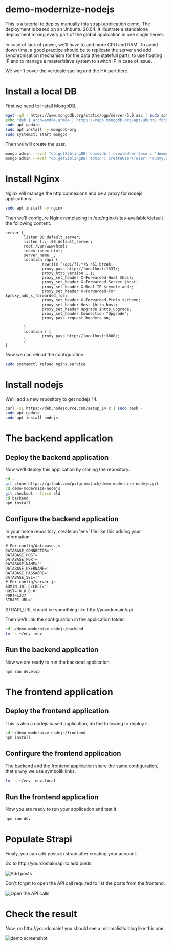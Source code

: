 # demo-modernize-nodejs

This is a tutorial to deploy manually this strapi application demo. The deployment is based on an Unbuntu 20.04. It illustrate a standalone deployment mixing every part of the global application in one single server. 

In case of lack of power, we'll have to add more CPU and RAM. To avoid down time, a good practice should be to replicate the server and add synchronisation mechanism for the data (the statefull part), to use floating IP and to manage a master/slave system to switch IP in case of issue.

We won't cover the verticale sacling and the HA part here.

# Install a local DB

First we need to install MongoDB.

```bash
wget -qO - https://www.mongodb.org/static/pgp/server-5.0.asc | sudo apt-key add -
echo "deb [ arch=amd64,arm64 ] https://repo.mongodb.org/apt/ubuntu focal/mongodb-org/5.0 multiverse" | sudo tee /etc/apt/sources.list.d/mongodb-org-5.0.list
sudo apt update
sudo apt install -y mongodb-org
sudo systemctl start mongod
```

Then we will create the user.

```bash
mongo admin --eval "db.getSiblingDB('dummydb').createUser({user: 'dummyuser', pwd: 'dummysecret', roles: ['readWrite']})"
mongo admin --eval "db.getSiblingDB('admin').createUser({user: 'dummyuser', pwd: 'dummysecret', roles: ['readWrite']})"
```

# Install Nginx

Nginx will manage the http connexions and be a proxy for nodejs applications.

```bash
sudo apt install -y nginx
```

Then we'll configure Nginx remplacing in /etc/nginx/sites-available/default the following content.

```
server {
        listen 80 default_server;
        listen [::]:80 default_server;
        root /var/www/html;
        index index.html;
        server_name _;
        location /api {
                rewrite ^/api/?(.*)$ /$1 break;
                proxy_pass http://localhost:1337/;
                proxy_http_version 1.1;
                proxy_set_header X-Forwarded-Host $host;
                proxy_set_header X-Forwarded-Server $host;
                proxy_set_header X-Real-IP $remote_addr;
                proxy_set_header X-Forwarded-For $proxy_add_x_forwarded_for;
                proxy_set_header X-Forwarded-Proto $scheme;
                proxy_set_header Host $http_host;
                proxy_set_header Upgrade $http_upgrade;
                proxy_set_header Connection "Upgrade";
                proxy_pass_request_headers on;

        }
        location / {
                proxy_pass http://localhost:3000/;
        }
}
```

Now we can reload the configuration

```bash
sudo systemctl reload nginx.service
```

# Install nodejs

We'll add a new repository to get nodejs 14.

```bash
curl -sL https://deb.nodesource.com/setup_14.x | sudo bash -
sudo apt update
sudo apt install nodejs
```

# The backend application

## Deploy the backend application

Now we'll deploy this application by cloning the repository.

```bash
cd ~
git clone https://github.com/pilgrimstack/demo-modernize-nodejs.git
cd demo-modernize-nodejs
git checkout --force old
cd backend
npm install
```

## Configure the backend application

In your home repository, create an 'env' file like this adding your information:

```
# For config/database.js
DATABASE_CONNECTOR=''
DATABASE_HOST=
DATABASE_PORT=
DATABASE_NAME=''
DATABASE_USERNAME=''
DATABASE_PASSWORD=''
DATABASE_SSL=''
# For config/server.js
ADMIN_JWT_SECRET=''
HOST='0.0.0.0'
PORT=1337
STRAPI_URL=''
```

STRAPI_URL should be something like http://yourdomain/api

Then we'll link the configuration in the application folder.

```bash
cd ~/demo-modernize-nodejs/backend
ln -s ~/env .env
```
## Run the backend application

Now we are ready to run the backend application.

```bash
npm run develop
```

# The frontend application

## Deploy the frontend application

This is also a nodejs based application, do the following to deploy it.

```bash
cd ~/demo-modernize-nodejs/frontend
npm install
```

## Confirgure the frontend application

The backend and the frontend application share the same configuration, that's why we use symbolik links.

```bash
ln -s ~/env .env.local
```

## Run the frontend application

Now you are ready to run your application and test it.

```bash
npm run dev
```

# Populate Strapi

Finaly, you can add posts in strapi after creating your account.

Go to http://yourdomain/api to add posts.

![Add posts](public/add_posts.png)

Don't forget to open the API call required to list the posts from the frontend.

![Open the API calls](public/open_api.png)

# Check the result

Now, on http://yourdomain/ you should see a minimalistic blog like this one.

![demo screenshot](public/demo_screenshot.png)

